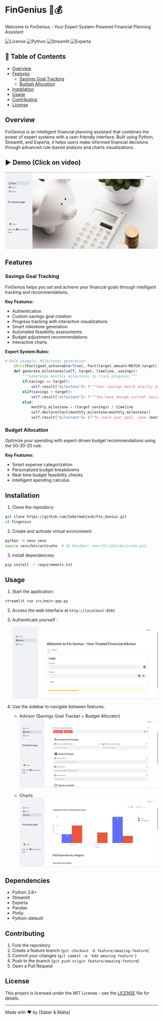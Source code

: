 # FinGenius 🤖💰

Welcome to FinGenius - Your Expert System-Powered Financial Planning Assistant

![License](https://img.shields.io/badge/license-MIT-blue.svg)
![Python](https://img.shields.io/badge/python-3.8%2B-blue)
![Streamlit](https://img.shields.io/badge/streamlit-1.0%2B-red)
![Experta](https://img.shields.io/badge/experta-1.9.4-green)

## 📌 Table of Contents
- [Overview](#overview)
- [Features](#features)
  - [Savings Goal Tracking](#savings-goal-tracking)
  - [Budget Allocation](#budget-allocation)
- [Installation](#installation)
- [Usage](#usage)
- [Contributing](#contributing)
- [License](#license)

## Overview

FinGenius is an intelligent financial planning assistant that combines the power of expert systems with a user-friendly interface. Built using Python, Streamlit, and Experta, it helps users make informed financial decisions through advanced rule-based analysis and charts visualizations.

## ▶️ Demo (Click on video)
[![Video Title](Demo_Images/Home.PNG)](https://drive.google.com/file/d/1Z_U_oascO8W9nPZ6kH3RBVccl6hobCWA/view?usp=drive_link)


## Features

### Savings Goal Tracking

FinGenius helps you set and achieve your financial goals through intelligent tracking and recommendations.

**Key Features:**
- Authentication
- Custom savings goal creation
- Progress tracking with interactive visualizations
- Smart milestone generation
- Automated feasibility assessments
- Budget adjustment recommendations
- Interactive charts

**Expert System Rules:**
```python
# Rule example: Milestones generation
    @Rule(Fact(goal_achievable=True), Fact(target_amount=MATCH.target), Fact(timeline=MATCH.timeline), Fact(current_savings=MATCH.savings))
    def generate_milestones(self, target, timeline, savings):
        """Generates monthly milestones to track progress."""
        if(savings == target):
            self.result["milestone"]= f"""Your savings match exactly your savings target. No need for further savings. \n"""
        elif(savings > target):
            self.result["milestone"]= f"""You have enough current savings to satisfy your goal. You will save {savings-target:.2f} TND . \n"""
        else:
            monthly_milestone = (target-savings) / timeline
            self.declare(Fact(monthly_milestone=monthly_milestone))
            self.result["milestone"]= (f"To reach your goal, save {monthly_milestone:.2f} per month.")
```

### Budget Allocation

Optimize your spending with expert-driven budget recommendations using the 50-30-20 rule.

**Key Features:**
- Smart expense categorization
- Personalized budget breakdowns
- Real-time budget feasibility checks
- Intelligent spending calculus


## Installation

1. Clone the repository:
```bash
git clone https://github.com/Sabermahjoub/Fin_Genius.git
cd fingenius
```

2. Create and activate virtual environment:
```bash
python -m venv venv
source venv/bin/activate  # On Windows: venv\Scripts\Activate.ps1
```

3. Install dependencies:
```bash
pip install -r requirements.txt
```

## Usage

1. Start the application:
```bash
streamlit run src/main-app.py
```

2. Access the web interface at `http://localhost:8501`

3. Authenticate yourself :

     ![screenshot](Demo_Images/authentication.png)

5. Use the sidebar to navigate between features:
   - Advisor (Savings Goal Tracker + Budget Allocator)
      ![screenshot](Demo_Images/Advisor.png)

   - Charts
      ![screenshot](Demo_Images/Charts.png)


## Dependencies

- Python 3.8+
- Streamlit
- Experta
- Pandas
- Plotly
- Python-dateutil

## Contributing

1. Fork the repository
2. Create a feature branch (`git checkout -b feature/amazing-feature`)
3. Commit your changes (`git commit -m 'Add amazing feature'`)
4. Push to the branch (`git push origin feature/amazing-feature`)
5. Open a Pull Request

## License

This project is licensed under the MIT License - see the [LICENSE](LICENSE) file for details.

---
Made with ❤️ by [Saber & Maha]
